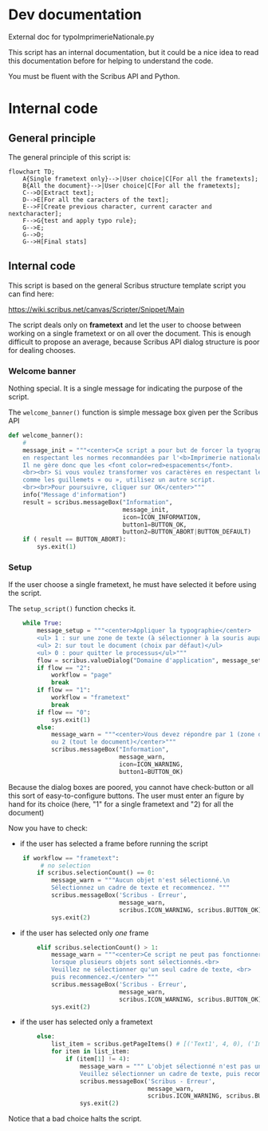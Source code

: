 # Dev documentation

External doc for typoImprimerieNationale.py

This script has an internal documentation, but it could be a nice idea to read this documentation before for helping to understand the code.

You must be fluent with the Scribus API and Python.

# Internal code

## General principle

The general principle of this script is:

```mermaid
flowchart TD;
	A{Single frametext only}-->|User choice|C[For all the frametexts];
	B{All the document}-->|User choice|C[For all the frametexts];
	C-->D[Extract text];
	D-->E[For all the caracters of the text];
	E-->F[Create previous character, current caracter and nextcharacter];
	F-->G{test and apply typo rule};
	G-->E;
	G-->D;
	G-->H[Final stats]
```

## Internal code

This script is based on the general Scribus structure template script you can find here:

https://wiki.scribus.net/canvas/Scripter/Snippet/Main

The script deals only on **frametext** and let the user to choose between working on a single frametext or on all over the document. This is enough difficult to propose an average, because Scribus API dialog structure is poor for dealing chooses.

### Welcome banner

Nothing special. It is a single message for indicating the purpose of the script.

The `welcome_banner()` function is simple message box given per the Scribus API

```python
def welcome_banner():
    #
    message_init = """<center>Ce script a pour but de forcer la tyographie du texte
    en respectant les normes recommandées par l'<b>Imprimerie nationale de France</b>.
    Il ne gère donc que les <font color=red>espacements</font>.
    <br><br> Si vous voulez transformer vos caractères en respectant les usages de France,
    comme les guillemets « ou », utilisez un autre script.
    <br><br>Pour poursuivre, cliquer sur OK</center>"""
    info("Message d'information")
    result = scribus.messageBox("Information",
                                message_init,
                                icon=ICON_INFORMATION,
                                button1=BUTTON_OK,
                                button2=BUTTON_ABORT|BUTTON_DEFAULT)
    if ( result == BUTTON_ABORT):
        sys.exit(1)
```


### Setup

If the user choose a single frametext, he must have selected it before using the script.

The `setup_script()` function checks it.

```python
    while True:
        message_setup = """<center>Appliquer la typographie</center>
        <ul> 1 : sur une zone de texte (à sélectionner à la souris auparavant)</ul>
        <ul> 2: sur tout le document (choix par défaut)</ul>
        <ul> 0 : pour quitter le processus</ul>"""
        flow = scribus.valueDialog("Domaine d'application", message_setup, "2")
        if flow == "2":
            workflow = "page"
            break
        if flow == "1":
            workflow = "frametext"
            break
        if flow == "0":
            sys.exit(1)
        else:
            message_warn = """<center>Vous devez répondre par 1 (zone de texte) <br>
            ou 2 (tout le document)</center>"""
            scribus.messageBox("Information",
                               message_warn,
                               icon=ICON_WARNING,
                               button1=BUTTON_OK)
```

Because the dialog boxes are poored, you cannot have check-button or all this sort of easy-to-configure buttons. The user must enter an figure by hand for its choice (here, "1" for a single frametext and "2) for all the document)

Now you have to check:

* if the user has selected a frame before running the script

```python
    if workflow == "frametext":
         # no selection
        if scribus.selectionCount() == 0:
            message_warn = """Aucun objet n'est sélectionné.\n
            Sélectionnez un cadre de texte et recommencez. """
            scribus.messageBox('Scribus - Erreur',
                               message_warn,
                               scribus.ICON_WARNING, scribus.BUTTON_OK)
            sys.exit(2)

```

* if the user has selected only *one* frame

```python
        elif scribus.selectionCount() > 1:
            message_warn = """<center>Ce script ne peut pas fonctionner 
            lorsque plusieurs objets sont sélectionnés.<br>
            Veuillez ne sélectionner qu'un seul cadre de texte, <br>
            puis recommencez.</center> """
            scribus.messageBox('Scribus - Erreur',
                               message_warn,
                               scribus.ICON_WARNING, scribus.BUTTON_OK)
            sys.exit(2)
```

* if the user has selected only a frametext

```python
        else:
            list_item = scribus.getPageItems() # [('Text1', 4, 0), ('Image1', 2, 1), ...]
            for item in list_item:
                if (item[1] != 4):
                    message_warn = """ L'objet sélectionné n'est pas un cadre de texte.\n
                    Veuillez sélectionner un cadre de texte, puis recommencez. """
                    scribus.messageBox('Scribus - Erreur',
                                       message_warn,
                                       scribus.ICON_WARNING, scribus.BUTTON_OK)
                    sys.exit(2)
```

Notice that a bad choice halts the script.

###


```python
```
```python
```
```python
```



